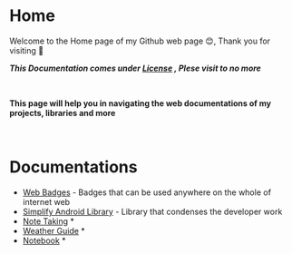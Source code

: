 # Home

Welcome to the Home page of my Github web page 😊, Thank you for visiting 🙌

***This Documentation comes under
[License](https://arnoldvaz27.github.io/LICENSE) , Plese visit to no more***

<br>

**This page will help you in navigating the web documentations of my projects, libraries and more**

<br>

# Documentations

- [Web Badges](https://arnoldvaz27.github.io) - Badges that can be used anywhere on the whole of internet web
- [Simplify Android Library](https://arnoldvaz27.github.io/Simplify) - Library that condenses the developer work
- [Note Taking](https://arnoldvaz27.github.io/Remarques) *
- [Weather Guide](https://arnoldvaz27.github.io/WeatherGuide) *
- [Notebook](https://arnoldvaz27.github.io/Notebook) *
